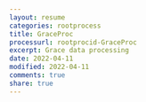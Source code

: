 ```yaml
---
layout: resume
categories: rootprocess
title: GraceProc
processurl: rootprocid-GraceProc
excerpt: Grace data processing
date: 2022-04-11
modified: 2022-04-11
comments: true
share: true
---
```


